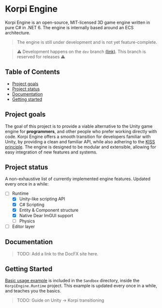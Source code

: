 # Korpi Engine

Korpi Engine is an open-source, MIT-licensed 3D game engine written in pure C# in .NET 6. The engine is internally based around an ECS architecture.

> The engine is still under development and is not yet feature-complete.

> ⚠️ Development happens on the `dev` branch [(link)](https://github.com/japsuu/KorpiEngine/tree/dev). This branch is reserved for releases ⚠️

## Table of Contents

- [Project goals](#project-goals)
- [Project status](#project-status)
- [Documentation](#documentation)
- [Getting started](#getting-started)

## Project goals

The goal of this project is to provide a viable alternative to the Unity game engine for **programmers**, and other people who prefer working directly with code.
Korpi Engine offers a smooth transition for developers familiar with Unity, by providing a clean and familiar API, while also adhering to the [KISS principle](https://en.m.wikipedia.org/wiki/KISS_principle).
The engine is designed to be modular and extensible, allowing for easy integration of new features and systems.

## Project status

A non-exhaustive list of currently implemented engine features. Updated every once in a while:

- [ ] Runtime
  - [x] Unity-like scripting API
  - [x] C# Scripting
  - [x] Entity & Component structure
  - [x] Native Dear ImGUI support
  - [ ] Physics
- [ ] Editor layer

## Documentation

> TODO: Add a link to the DocFX site here.

## Getting Started

[Basic usage example](src/KorpiEngine.Runtime/Sandbox/CustomScene.cs) is included in the `Sandbox` directory, inside the `KorpiEngine.Runtime` project. This example is updated every once in a while, and teaches you the basics.

> TODO: Guide on Unity -> Korpi transitioning

